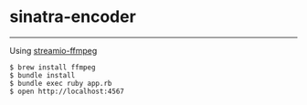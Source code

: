 # sinatra-encoder

----

Using [streamio-ffmpeg](https://github.com/streamio/streamio-ffmpeg)

```
$ brew install ffmpeg
$ bundle install
$ bundle exec ruby app.rb
$ open http://localhost:4567
```

